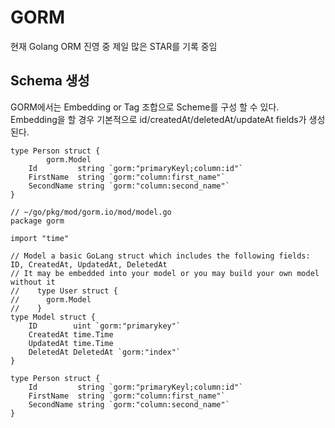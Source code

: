 # GORM
현재 Golang ORM 진영 중 제일 많은 STAR를 기록 중임

## Schema 생성
GORM에서는  Embedding or Tag 조합으로 Scheme를 구성 할 수 있다.
Embedding을 할 경우 기본적으로 id/createdAt/deletedAt/updateAt fields가 생성 된다.

``` golang
type Person struct {
        gorm.Model
	Id         string `gorm:"primaryKeyl;column:id"`
	FirstName  string `gorm:"column:first_name"`
	SecondName string `gorm:"column:second_name"`
}

// ~/go/pkg/mod/gorm.io/mod/model.go 
package gorm

import "time"

// Model a basic GoLang struct which includes the following fields: ID, CreatedAt, UpdatedAt, DeletedAt
// It may be embedded into your model or you may build your own model without it
//    type User struct {
//      gorm.Model
//    }
type Model struct {
    ID        uint `gorm:"primarykey"`
    CreatedAt time.Time
    UpdatedAt time.Time
    DeletedAt DeletedAt `gorm:"index"`
}
```


``` golang
type Person struct {
	Id         string `gorm:"primaryKeyl;column:id"`
	FirstName  string `gorm:"column:first_name"`
	SecondName string `gorm:"column:second_name"`
}
```
